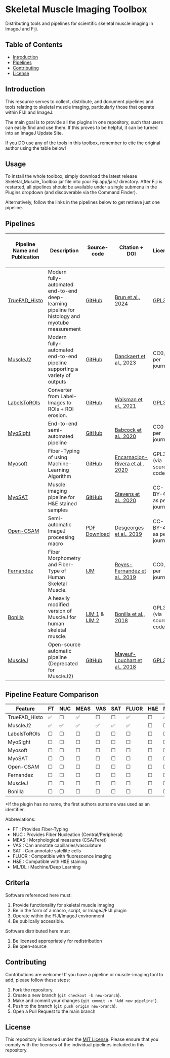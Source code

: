 # Skeletal Muscle Imaging Toolbox
Distributing tools and pipelines for scientific skeletal muscle imaging in ImageJ and Fiji.

## Table of Contents

- [Introduction](#Introduction)
- [Pipelines](#Pipelines)
- [Contributing](#Contributing)
- [License](#License)

## Introduction

This resource serves to collect, distribute, and document pipelines and tools relating to skeletal muscle imaging, particularly those that operate within FIJI and ImageJ.

The main goal is to provide all the plugins in one repository, such that users can easily find and use them. If this proves to be helpful, it can be turned into an ImageJ Update Site.

If you DO use any of the tools in this toolbox, remember to cite the original author using the table below!

## Usage
To install the whole toolbox, simply download the latest release Skeletal_Muscle_Toolbox.jar file into your Fiji.app/jars/ directory. After Fiji is restarted, all pipelines should be available under a single submenu in the Plugins dropdown (and discoverable via the Command Finder).

Alternatively, follow the links in the pipelines below to get retrieve just one pipeline.

## Pipelines

| Pipeline Name and Publication | Description | Source-code | Citation + DOI | License | Distributed with Skeletal Muscle Toolbox | 
|-------------------------------|--------------|------------|----------------|---------|:---------------------------------------:|
| [TrueFAD\_Histo](https://www.nature.com/articles/s41598-024-53658-0) | Modern fully-automated end-to-end deep-learning pipeline for histology and myotube measurement | [GitHub](https://github.com/AurBrun/TRUEFAD?tab=readme-ov-file) | [Brun et al., 2024](https://doi.org/10.1038/s41598-024-53658-0) | [GPL3](https://github.com/AurBrun/TRUEFAD/blob/main/LICENSE) | Yes |
| [MuscleJ2](https://skeletalmusclejournal.biomedcentral.com/articles/10.1186/s13395-023-00323-1#citeas)    | Modern fully-automated end-to-end pipeline supporting a variety of outputs | [GitHub](https://github.com/ADanckaert/MuscleJ2/tree/Plugin) | [Danckaert et al., 2023](https://doi.org/10.1186/s13395-023-00323-1) | CC0, as per journal |
| [LabelsToROIs](https://www.nature.com/articles/s41598-021-91191-6) | Converter from Label-Images to ROIs + ROI erosion. | [GitHub](https://github.com/ariel-waisman/LabelsToROIs/tree/master) | [Waisman et al., 2021](https://doi.org/10.1038/s41598-021-91191-6) | [GPL3](https://github.com/ariel-waisman/LabelsToROIs/blob/master/LICENSE) | Yes
| [MyoSight](https://www.ncbi.nlm.nih.gov/pmc/articles/PMC7667765/) | End-to-end semi-automated pipeline | [GitHub](https://github.com/LyleBabcock/MyoSight) | [Babcock et al., 2020](https://doi.org/10.1186%2Fs13395-020-00250-5) | CC0 as per journal | Yes |
| [Myosoft](https://journals.plos.org/plosone/article?id=10.1371/journal.pone.0229041) | Fiber-Typing of using Machine-Learning Algorithm | [GitHub](https://github.com/Hyojung-Choo/Myosoft/tree/Myosoft-hub) | [Encarnacion-Rivera et al., 2020](https://doi.org/10.1371/journal.pone.0229041) | GPL3 (via source code) | Yes (Version 15) |
| [MyoSAT](https://www.ncbi.nlm.nih.gov/pmc/articles/PMC7757813/)| Muscle imaging pipeline for H&E stained samples | [GitHub](https://github.com/CheethamLab/MyoSAT_ImageJ_Macro/) | [Stevens et al., 2020](https://doi.org/10.1371/journal.pone.0243163) | CC-BY-4.0 as per journal | Yes (Version 3.5) |
| [Open-CSAM](https://skeletalmusclejournal.biomedcentral.com/articles/10.1186/s13395-018-0186-6) | Semi-automatic ImageJ processing macro | [PDF Download](https://static-content.springer.com/esm/art%3A10.1186%2Fs13395-018-0186-6/MediaObjects/13395_2018_186_MOESM1_ESM.pdf) | [Desgeorges et al., 2019](https://doi.org/10.1186/s13395-018-0186-6) | CC-BY-4.0, as per journal | Yes |
| [Fernandez](https://skeletalmusclejournal.biomedcentral.com/articles/10.1186/s13395-019-0200-7#citeas) | Fiber Morphometry and Fiber-Type of Human Skeletal Muscle. | [IJM](https://static-content.springer.com/esm/art%3A10.1186%2Fs13395-019-0200-7/MediaObjects/13395_2019_200_MOESM2_ESM.txt) | [Reyes-Fernandez et al., 2019](https://doi.org/10.1186/s13395-019-0200-7) | CC0, as per journal | Yes |
| [Bonilla](https://www.ncbi.nlm.nih.gov/pmc/articles/PMC7732929/) | A heavily modified version of MuscleJ for human skeletal muscle. | [IJM 1](https://www.ncbi.nlm.nih.gov/pmc/articles/PMC7732929/bin/11357_2020_266_MOESM4_ESM.ijm) & [IJM 2](https://www.ncbi.nlm.nih.gov/pmc/articles/PMC7732929/bin/11357_2020_266_MOESM5_ESM.ijm) | [Bonilla et al., 2018](https://doi.org/10.1007%2Fs11357-020-00266-1) | GPL3 (via source code) | Yes |
| [MuscleJ](https://skeletalmusclejournal.biomedcentral.com/articles/10.1186/s13395-018-0171-0)    | Open-source automatic pipeline (Deprecated for MuscleJ2)  | [GitHub](https://github.com/ADanckaert/MuscleJ) | [Mayeuf-Louchart et al., 2018](https://doi.org/10.1186/s13395-018-0171-0) | [GPL3](https://github.com/ADanckaert/MuscleJ/blob/master/License.txt) | 


## Pipeline Feature Comparison

| Feature                | FT     | NUC    | MEAS   | VAS     | SAT     | FLUOR   | H&E     | ML/DL   |
|------------------------|--------|--------|--------|---------|---------|---------|---------|---------|
| TrueFAD\_Histo          | ✅     |&#9744; | ✅      | &#9744; | &#9744; | ✅      | &#9744; | ✅      |
| MuscleJ2               | ✅     | ✅     | ✅      | ✅       | ✅      | ✅      | &#9744; | &#9744; |
| LabelsToROIs           |&#9744; |&#9744; |&#9744; | &#9744; | &#9744; | &#9744; | &#9744; | &#9744; |
| MyoSight               |&#9744; |&#9744; |&#9744; | &#9744; | &#9744; | &#9744; | &#9744; | &#9744; |
| Myosoft                |&#9744; |&#9744; |&#9744; | &#9744; | &#9744; | &#9744; | &#9744; | &#9744; |
| MyoSAT                 |&#9744; |&#9744; |&#9744; | &#9744; | &#9744; | &#9744; | &#9744; | &#9744; |
| Open-CSAM              |&#9744; |&#9744; |&#9744; | &#9744; | &#9744; | &#9744; | &#9744; | &#9744; |
| Fernandez              |&#9744; |&#9744; |&#9744; | &#9744; | &#9744; | &#9744; | &#9744; | &#9744; |
| MuscleJ                |&#9744; |&#9744; |&#9744; | &#9744; | &#9744; | &#9744; | &#9744; | &#9744; |
| Bonilla                |&#9744; |&#9744; |&#9744; | &#9744; | &#9744; | &#9744; | &#9744; | &#9744; |

*If the plugin has no name, the first authors surname was used as an identifier. 

Abbreviations:
- FT   : Provides Fiber-Typing
- NUC  : Provides Fiber Nucleation (Central/Peripheral)
- MEAS  : Morphological measures (CSA/Feret)
- VAS  : Can annotate capillaries/vasculature
- SAT  : Can annotate satellite cells
- FLUOR : Compatible with fluorescence imaging
- H&E   : Compatible with H&E staining
- ML/DL : Machine/Deep Learning

## Criteria
Software referenced here must:
1) Provide functionality for skeletal muscle imaging
2) Be in the form of a macro, script, or ImageJ/FIJI plugin
3) Operate within the FIJI/ImageJ environment
4) Be publically accessible.

Software distributed here must
1) Be licensed appropriately for redistribution
2) Be open-source

## Contributing

Contributions are welcome! If you have a pipeline or muscle-imaging tool to add, please follow these steps:

1. Fork the repository.
2. Create a new branch (`git checkout -b new-branch`).
3. Make and commit your changes (`git commit -m 'Add new pipeline'`).
4. Push to the branch (`git push origin new-branch`).
5. Open a Pull Request to the main branch

## License

This repository is licensed under the [MIT License](LICENSE). Please ensure that you comply with the licenses of the individual pipelines included in this repository.
